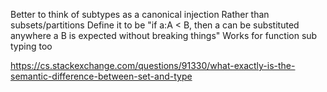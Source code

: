 Better to think of subtypes as a canonical injection 
Rather than subsets/partitions
Define it to be "if a:A < B, then a can be substituted anywhere a B is expected without breaking things"
Works for function sub typing too

https://cs.stackexchange.com/questions/91330/what-exactly-is-the-semantic-difference-between-set-and-type
